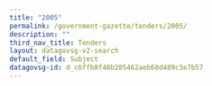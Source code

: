 ```yaml
---
title: "2005"
permalink: /government-gazette/tenders/2005/
description: ""
third_nav_title: Tenders
layout: datagovsg-v2-search
default_field: Subject
datagovsg-id: d_c6ffb8f48b285462aeb60d489c3e7b57
---
```

